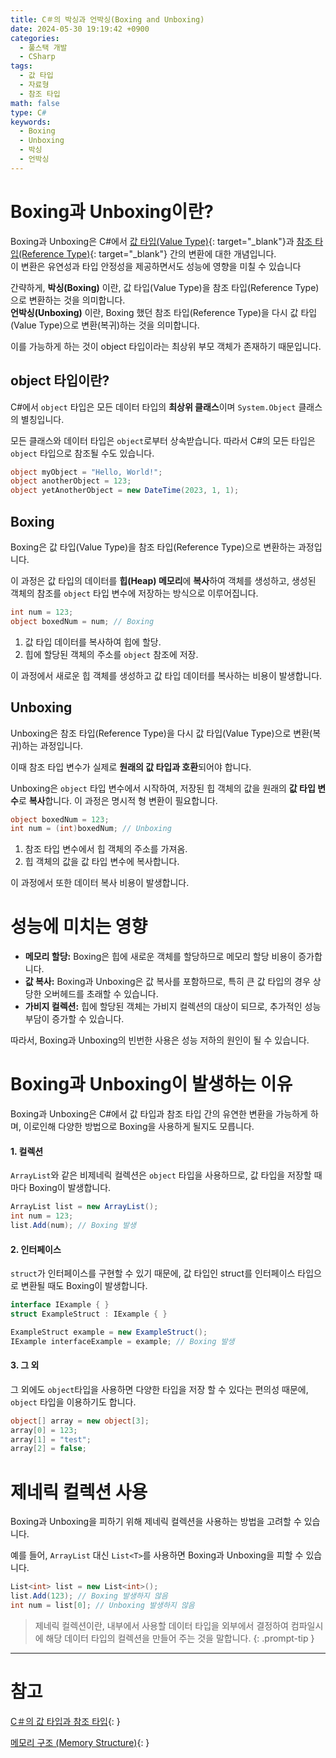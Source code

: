 ```yaml
---
title: C＃의 박싱과 언박싱(Boxing and Unboxing)
date: 2024-05-30 19:19:42 +0900
categories:
  - 풀스택 개발
  - CSharp
tags:
  - 값 타입
  - 자료형
  - 참조 타입
math: false
type: C#
keywords:
  - Boxing
  - Unboxing
  - 박싱
  - 언박싱
---
```


# Boxing과 Unboxing이란?

Boxing과 Unboxing은 C#에서 [값 타입(Value Type)](/posts/c-%EC%9D%98-%EA%B0%92-%ED%83%80%EC%9E%85%EA%B3%BC-%EC%B0%B8%EC%A1%B0-%ED%83%80%EC%9E%85/){: target="_blank"}과 [참조 타입(Reference Type)](/posts/c-%EC%9D%98-%EA%B0%92-%ED%83%80%EC%9E%85%EA%B3%BC-%EC%B0%B8%EC%A1%B0-%ED%83%80%EC%9E%85/){: target="_blank"} 간의 변환에 대한 개념입니다.
<br>
이 변환은 유연성과 타입 안정성을 제공하면서도 성능에 영향을 미칠 수 있습니다

간략하게, <span class="keyword">**박싱(Boxing)**</span> 이란, <span class="font_highlight">값 타입(Value Type)을 참조 타입(Reference Type)으로 변환</span>하는 것을 의미합니다.
<br>
<span class="keyword">**언박싱(Unboxing)**</span> 이란, <span class="font_highlight">Boxing 했던 참조 타입(Reference Type)을 다시 값 타입(Value Type)으로 변환(복귀)하는 것</span>을 의미합니다.

이를 가능하게 하는 것이 object 타입이라는 최상위 부모 객체가 존재하기 때문입니다.

## object 타입이란?

C#에서 `object` 타입은 <span class="font_highlight">모든 데이터 타입의 **최상위 클래스**</span>이며 `System.Object` 클래스의 별칭입니다.

모든 클래스와 데이터 타입은 `object`로부터 상속받습니다. 따라서 C#의 모든 타입은 `object` 타입으로 참조될 수도 있습니다. 

```csharp
object myObject = "Hello, World!";
object anotherObject = 123;
object yetAnotherObject = new DateTime(2023, 1, 1);
```

## Boxing

Boxing은 <span class="font_highlight">값 타입(Value Type)을 참조 타입(Reference Type)으로 변환</span>하는 과정입니다.

이 과정은 값 타입의 데이터를 **힙(Heap) 메모리**에 **복사**하여 객체를 생성하고, 생성된 객체의 참조를 `object` 타입 변수에 저장하는 방식으로 이루어집니다.

```csharp
int num = 123;
object boxedNum = num; // Boxing
```

1. 값 타입 데이터를 복사하여 힙에 할당.
2. 힙에 할당된 객체의 주소를 `object` 참조에 저장.

이 과정에서 새로운 힙 객체를 생성하고 값 타입 데이터를 복사하는 비용이 발생합니다.

## Unboxing

Unboxing은 <span class="font_highlight">참조 타입(Reference Type)을 다시 값 타입(Value Type)으로 변환(복귀)</span>하는 과정입니다.

이때 참조 타입 변수가 실제로 **원래의 값 타입과 호환**되어야 합니다.

Unboxing은 `object` 타입 변수에서 시작하여, 저장된 힙 객체의 값을 원래의 **값 타입 변수**로 **복사**합니다. 이 과정은 명시적 형 변환이 필요합니다.

```csharp
object boxedNum = 123;
int num = (int)boxedNum; // Unboxing
```

1. 참조 타입 변수에서 힙 객체의 주소를 가져옴.
2. 힙 객체의 값을 값 타입 변수에 복사합니다.

이 과정에서 또한 데이터 복사 비용이 발생합니다.

# 성능에 미치는 영향

- **메모리 할당:** Boxing은 힙에 새로운 객체를 할당하므로 메모리 할당 비용이 증가합니다.
- **값 복사:** Boxing과 Unboxing은 값 복사를 포함하므로, 특히 큰 값 타입의 경우 상당한 오버헤드를 초래할 수 있습니다.
- **가비지 컬렉션:** 힙에 할당된 객체는 가비지 컬렉션의 대상이 되므로, 추가적인 성능 부담이 증가할 수 있습니다.

따라서, Boxing과 Unboxing의 빈번한 사용은 성능 저하의 원인이 될 수 있습니다.

# Boxing과 Unboxing이 발생하는 이유

Boxing과 Unboxing은 C#에서 값 타입과 참조 타입 간의 유연한 변환을 가능하게 하며, 이로인해 다양한 방법으로 Boxing을 사용하게 될지도 모릅니다.

#### 1. 컬렉션

`ArrayList`와 같은 비제네릭 컬렉션은 `object` 타입을 사용하므로, 값 타입을 저장할 때마다 Boxing이 발생합니다.

```csharp
ArrayList list = new ArrayList();
int num = 123;
list.Add(num); // Boxing 발생
```

#### 2. 인터페이스

`struct`가 인터페이스를 구현할 수 있기 때문에, 값 타입인 struct를 인터페이스 타입으로 변환될 때도 Boxing이 발생합니다.

```csharp
interface IExample { }
struct ExampleStruct : IExample { }

ExampleStruct example = new ExampleStruct();
IExample interfaceExample = example; // Boxing 발생
```

#### 3. 그 외

그 외에도 `object`타입을 사용하면 다양한 타입을 저장 할 수 있다는 편의성 때문에, `object` 타입을 이용하기도 합니다.

```csharp
object[] array = new object[3];
array[0] = 123;
array[1] = "test";
array[2] = false;
```

# 제네릭 컬렉션 사용

Boxing과 Unboxing을 피하기 위해 제네릭 컬렉션을 사용하는 방법을 고려할 수 있습니다.

예를 들어, `ArrayList` 대신 `List<T>`를 사용하면 Boxing과 Unboxing을 피할 수 있습니다.

```csharp
List<int> list = new List<int>();
list.Add(123); // Boxing 발생하지 않음
int num = list[0]; // Unboxing 발생하지 않음
```

> 제네릭 컬렉션이란, 내부에서 사용할 데이터 타입을 외부에서 결정하여 컴파일시에 해당 데이터 타입의 컬렉션을 만들어 주는 것을 말합니다.
{: .prompt-tip }

---

# 참고

[C＃의 값 타입과 참조 타입](/posts/c-%EC%9D%98-%EA%B0%92-%ED%83%80%EC%9E%85%EA%B3%BC-%EC%B0%B8%EC%A1%B0-%ED%83%80%EC%9E%85/){: }

[메모리 구조 (Memory Structure)](/posts/%EB%A9%94%EB%AA%A8%EB%A6%AC-%EA%B5%AC%EC%A1%B0-Memory-Structure/){: }
